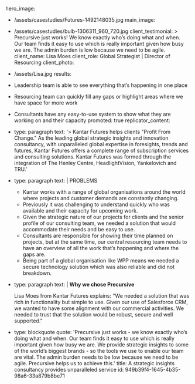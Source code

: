 hero_image:
  - /assets/casestudies/Futures-1492148035.jpg
main_image:
  - /assets/casestudies/bulb-1306311_960_720.jpg
client_testimonial: >
  Precursive just works! We know exactly who’s doing what and when. Our team finds it easy to use
  which is really important given how busy we are. The admin burden is low because we need to be
  agile.
client_name: Lisa Moes
client_role: Global Strategist | Director of Resourcing
client_photo:
  - /assets/Lisa.jpg
results:
  - Leadership team is able to see everything that’s happening in one place
  - Resourcing team can quickly fill any gaps or highlight areas where we have space for more work
  - Consultants have any easy-to-use system to show what they are working on and their capacity
promoted: true
replicator_content:
  - 
    type: paragraph
    text: '> Kantar Futures helps clients "Profit From Change." As the leading global strategic insights and innovation consultancy, with unparalleled global expertise in foresights, trends and futures, Kantar Futures offers a complete range of subscription services and consulting solutions. Kantar Futures was formed through the integration of The Henley Centre, HeadlightVision, Yankelovich and TRU.'
  - 
    type: paragraph
    text: |
      PROBLEMS
      
      + Kantar works with a range of global organisations around the world where projects and customer demands are constantly changing.
      + Previously it was challenging to understand quickly who was available and their capacity for upcoming work.
      + Given the strategic nature of our projects for clients and the senior profile of our consulting team, we needed a solution that would accommodate their needs and be easy to use.
      + Consultants are responsible for showing their time planned on projects, but at the same time, our central resourcing team needs to have an overview of all the work that’s happening and where the gaps are.
      + Being part of a global organisation like WPP means we needed a secure technology solution which was also reliable and did not breakdown.
  - 
    type: paragraph
    text: |
      **Why we chose Precursive**
      
      Lisa Moes from Kantar Futures explains: "We needed a solution that was rich in functionality but simple to use. Given our use of Salesforce CRM, we wanted to have some alignment with our commercial activities. We needed to trust that the solution would be robust, secure and well supported."
  - 
    type: blockquote
    quote: 'Precursive just works - we know exactly who’s doing what and when. Our team finds it easy to use which is really important given how busy we are. We provide strategic insights to some of the world’s biggest brands - so the tools we use to enable our team are vital. The admin burden needs to be low because we need to be agile. Precursive helps us to achieve this.'
title: A strategic insights consultancy provides unparalleled service
id: 949b39f4-1645-4b35-98a6-33a879b8be71
